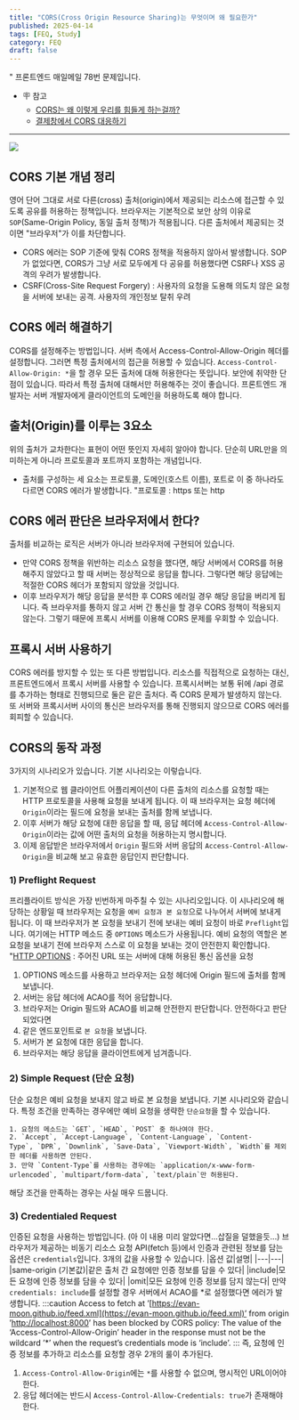 ```yaml
---
title: "CORS(Cross Origin Resource Sharing)는 무엇이며 왜 필요한가"
published: 2025-04-14
tags: [FEQ, Study]
category: FEQ
draft: false
---
```

" 프론트엔드 매일메일 78번 문제입니다.
- 🪧 참고
	- [CORS는 왜 이렇게 우리를 힘들게 하는걸까?](https://evan-moon.github.io/2020/05/21/about-cors/)
	- [결제창에서 CORS 대응하기](https://docs.tosspayments.com/blog/payment-window-cors-error)
---
![](https://i.imgur.com/xZ19AZd.png)

## CORS 기본 개념 정리
영어 단어 그대로 서로 다른(cross) 출처(origin)에서 제공되는 리소스에 접근할 수 있도록 공유를 허용하는 정책입니다.
브라우저는 기본적으로 보안 상의 이유로 `SOP`(Same-Origin Policy, 동일 출처 정책)가 적용됩니다. 다른 출처에서 제공되는 것이면 "브라우저"가 이를 차단합니다.
- CORS 에러는 SOP 기준에 맞춰 CORS 정책을 적용하지 않아서 발생합니다.
SOP가 없었다면, CORS가 그냥 서로 모두에게 다 공유를 허용했다면 CSRF나 XSS 공격의 우려가 발생합니다. 
- CSRF(Cross-Site Request Forgery) : 사용자의 요청을 도용해 의도치 않은 요청을 서버에 보내는 공격. 사용자의 개인정보 탈취 우려
## CORS 에러 해결하기
CORS를 설정해주는 방법입니다. 서버 측에서 Access-Control-Allow-Origin 헤더를 설정합니다. 그러면 특정 출처에서의 접근을 허용할 수 있습니다. `Access-Control-Allow-Origin: *`을 할 경우 모든 출처에 대해 허용한다는 뜻입니다. 보안에 취약한 단점이 있습니다. 따라서 특정 출처에 대해서만 허용해주는 것이 좋습니다.
프론트엔드 개발자는 서버 개발자에게 클라이언트의 도메인을 허용하도록 해야 합니다. 
## 출처(Origin)를 이루는 3요소
위의 출처가 교차한다는 표현이 어떤 뜻인지 자세히 알아야 합니다. 단순히 URL만을 의미하는게 아니라 프로토콜과 포트까지 포함하는 개념입니다.
- 출처를 구성하는 세 요소는 프로토콜, 도메인(호스트 이름), 포트로 이 중 하나라도 다르면 CORS 에러가 발생합니다.
"프로토콜 : https 또는 http
## CORS 에러 판단은 브라우저에서 한다?
출처를 비교하는 로직은 서버가 아니라 브라우저에 구현되어 있습니다.
- 만약 CORS 정책을 위반하는 리소스 요청을 했다면, 해당 서버에서 CORS를 허용해주지 않았다고 할 때 서버는 정상적으로 응답을 합니다. 그렇다면 해당 응답에는 적절한 CORS 헤더가 포함되지 않았을 것입니다.
- 이후 브라우저가 해당 응답을 분석한 후 CORS 에러일 경우 해당 응답을 버리게 됩니다.
즉 브라우저를 통하지 않고 서버 간 통신을 할 경우 CORS 정책이 적용되지 않는다. 그렇기 때문에 프록시 서버를 이용해 CORS 문제를 우회할 수 있습니다.
## 프록시 서버 사용하기
CORS 에러를 방지할 수 있는 또 다른 방법입니다. 리소스를 직접적으로 요청하는 대신, 프론트엔드에서 프록시 서버를 사용할 수 있습니다. 프록시서버는 보통 뒤에 /api 경로를 추가하는 형태로 진행되므로 둘은 같은 출처다. 즉 CORS 문제가 발생하지 않는다. 또 서버와 프록시서버 사이의 통신은 브라우저를 통해 진행되지 않으므로 CORS 에러를 회피할 수 있습니다.
## CORS의 동작 과정
3가지의 시나리오가 있습니다. 기본 시나리오는 이렇습니다.
1. 기본적으로 웹 클라이언트 어플리케이션이 다른 출처의 리소스를 요청할 때는 HTTP 프로토콜을 사용해 요청을 보내게 됩니다. 이 때 브라우저는 요청 헤더에 `Origin`이라는 필드에 요청을 보내는 출처를 함께 보냅니다.
2. 이후 서버가 해당 요청에 대한 응답을 할 때, 응답 헤더에 `Access-Control-Allow-Origin`이라는 값에 어떤 출처의 요청을 허용하는지 명시합니다.
3. 이제 응답받은 브라우저에서 `Origin` 필드와 서버 응답의 `Access-Control-Allow-Origin`을 비교해 보고 유효한 응답인지 판단합니다.
### 1) Preflight Request
프리플라이트 방식은 가장 빈번하게 마주칠 수 있는 시나리오입니다. 이 시나리오에 해당하는 상황일 때 브라우저는 요청을 `예비 요청과 본 요청`으로 나누어서 서버에 보내게 됩니다.
이 때 브라우저가 본 요청을 보내기 전에 보내는 예비 요청이 바로 `Preflight`입니다. 여기에는 HTTP 메소드 중 `OPTIONS` 메소드가 사용됩니다. 예비 요청의 역할은 본 요청을 보내기 전에 브라우저 스스로 이 요청을 보내는 것이 안전한지 확인합니다.
"[HTTP OPTIONS](https://developer.mozilla.org/ko/docs/Web/HTTP/Reference/Methods/OPTIONS) : 주어진 URL 또는 서버에 대해 허용된 통신 옵션을 요청
1. OPTIONS 메소드를 사용하고 브라우저는 요청 헤더에 Origin 필드에 출처를 함께 보냅니다.
2. 서버는 응답 헤더에 ACAO를 적어 응답합니다.
3. 브라우저는 Origin 필드와 ACAO를 비교해 안전한지 판단합니다.
안전하다고 판단되었다면
4. 같은 엔드포인트로 `본 요청`을 보냅니다.
5. 서버가 본 요청에 대한 응답을 합니다.
6. 브라우저는 해당 응답을 클라이언트에게 넘겨줍니다.
### 2) Simple Request (단순 요청)
단순 요청은 예비 요청을 보내지 않고 바로 본 요청을 보냅니다. 기본 시나리오와 같습니다. 특정 조건을 만족하는 경우에만 예비 요청을 생략한 `단순요청`을 할 수 있습니다.
```
1. 요청의 메소드는 `GET`, `HEAD`, `POST` 중 하나여야 한다.
2. `Accept`, `Accept-Language`, `Content-Language`, `Content-Type`, `DPR`, `Downlink`, `Save-Data`, `Viewport-Width`, `Width`를 제외한 헤더를 사용하면 안된다.
3. 만약 `Content-Type`를 사용하는 경우에는 `application/x-www-form-urlencoded`, `multipart/form-data`, `text/plain`만 허용된다.
```
해당 조건을 만족하는 경우는 사실 매우 드뭅니다.
### 3) Credentialed Request
인증된 요청을 사용하는 방법입니다. (아 이 내용 미리 알았다면...삽질을 덜했을듯...)
브라우저가 제공하는 비동기 리소스 요청 API(fetch 등)에서 인증과 관련된 정보를 담는 옵션은 `credentials`입니다. 3개의 값을 사용할 수 있습니다.
|옵션 값|설명|
|---|---|
|same-origin (기본값)|같은 출처 간 요청에만 인증 정보를 담을 수 있다|
|include|모든 요청에 인증 정보를 담을 수 있다|
|omit|모든 요청에 인증 정보를 담지 않는다|
만약 `credentials: include`를 설정할 경우 서버에서 ACAO를 \*로 설정했다면 에러가 발생합니다.
:::caution
Access to fetch at ’[https://evan-moon.github.io/feed.xml](https://evan-moon.github.io/feed.xml)’ from origin ’[http://localhost:8000](http://localhost:8000/)’ has been blocked by CORS policy: The value of the ‘Access-Control-Allow-Origin’ header in the response must not be the wildcard ’\*’ when the request’s credentials mode is ‘include’.
:::
즉, 요청에 인증 정보를 추가하고 리소스를 요청할 경우 2개의 룰이 추가된다.
1.  `Access-Control-Allow-Origin`에는 `*`를 사용할 수 없으며, 명시적인 URL이어야한다.
2. 응답 헤더에는 반드시 `Access-Control-Allow-Credentials: true`가 존재해야한다.

